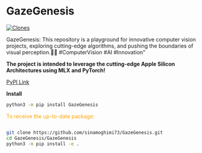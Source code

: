 # GazeGenesis

[![Clones](badge_placeholder)](https://github.com/sinamoghimi73/GazeGenesis)

GazeGenesis: This repository is a playground for innovative computer vision projects, exploring cutting-edge algorithms, and pushing the boundaries of visual perception.🔭📸 #ComputerVision #AI #Innovation"


**The project is intended to leverage the cutting-edge Apple Silicon Architectures using MLX and PyTorch!**

[PyPI Link](https://pypi.org/project/GazeGenesis/)

**Install**
```zsh
python3 -m pip install GazeGenesis
```

<color style="color : orange">To receive the up-to-date package:</color>

```zsh

git clone https://github.com/sinamoghimi73/GazeGenesis.git
cd GazeGenesis/GazeGenesis
python3 -m pip install -e .
```
